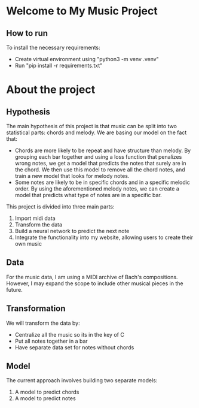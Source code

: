 # Welcome to My Music Project

## How to run
To install the necessary requirements:

* Create virtual environment using "python3 -m venv .venv"
* Run "pip install -r requirements.txt"

# About the project

## Hypothesis

The main hypothesis of this project is that music can be split into two statistical parts: chords and melody. We are basing our model on the fact that: 
* Chords are more likely to be repeat and have structure than melody. By grouping each bar together and using a loss function that penalizes wrong notes, we get a model that predicts the notes that surely are in the chord. We then use this model to remove all the chord notes, and train a new model that looks for melody notes.
* Some notes are likely to be in specific chords and in a specific melodic order. By using the aforementioned melody notes, we can create a model that predicts what type of notes are in a specific bar. 

This project is divided into three main parts:

1. Import midi data
2. Transform the data
3. Build a neural network to predict the next note
4. Integrate the functionality into my website, allowing users to create their own music

## Data
For the music data, I am using a MIDI archive of Bach's compositions. However, I may expand the scope to include other musical pieces in the future.

## Transformation
We will transform the data by:
* Centralize all the music so its in the key of C
* Put all notes together in a bar
* Have separate data set for notes without chords

## Model
The current approach involves building two separate models:
1. A model to predict chords
2. A model to predict notes